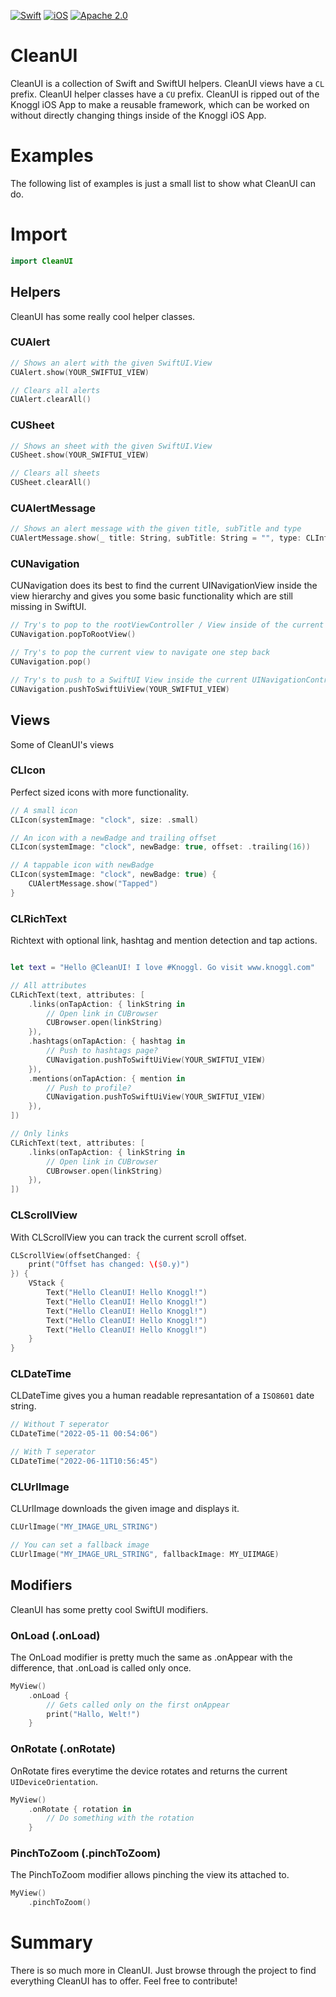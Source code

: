 [![Swift](https://img.shields.io/badge/Swift-5.5-brightgreen.svg?colorA=orange&colorB=4F4F4F)](https://swift.org)
[![iOS](https://img.shields.io/badge/iOS-15-brightgreen.svg?colorA=orange&colorB=4F4F4F)](https://www.apple.com/ios)
[![Apache 2.0](https://img.shields.io/badge/License-Apache%202.0-brightgreen.svg?colorA=orange&colorB=4F4F4F)](https://www.apache.org/licenses/LICENSE-2.0)

# CleanUI
CleanUI is a collection of Swift and SwiftUI helpers. CleanUI views have a ``CL`` prefix. CleanUI helper classes have a ``CU`` prefix. CleanUI is ripped out of the Knoggl iOS App to make a reusable framework, which can be worked on without directly changing things inside of the Knoggl iOS App.

# Examples
The following list of examples is just a small list to show what CleanUI can do.

# Import
```swift
import CleanUI
```

## Helpers
CleanUI has some really cool helper classes.

### CUAlert
```swift
// Shows an alert with the given SwiftUI.View
CUAlert.show(YOUR_SWIFTUI_VIEW)

// Clears all alerts
CUAlert.clearAll()
```

### CUSheet
```swift
// Shows an sheet with the given SwiftUI.View
CUSheet.show(YOUR_SWIFTUI_VIEW)

// Clears all sheets
CUSheet.clearAll()
```

### CUAlertMessage
```swift
// Shows an alert message with the given title, subTitle and type
CUAlertMessage.show(_ title: String, subTitle: String = "", type: CLInfoCard.InfoCardType = .info)
```

### CUNavigation
CUNavigation does its best to find the current UINavigationView inside the view hierarchy and gives you some basic functionality which are still missing in SwiftUI.
```swift
// Try's to pop to the rootViewController / View inside of the current UINavigationController
CUNavigation.popToRootView()

// Try's to pop the current view to navigate one step back
CUNavigation.pop()

// Try's to push to a SwiftUI View inside the current UINavigationController
CUNavigation.pushToSwiftUiView(YOUR_SWIFTUI_VIEW)
```

## Views
Some of CleanUI's views

### CLIcon
Perfect sized icons with more functionality.
```swift
// A small icon
CLIcon(systemImage: "clock", size: .small)

// An icon with a newBadge and trailing offset
CLIcon(systemImage: "clock", newBadge: true, offset: .trailing(16))

// A tappable icon with newBadge
CLIcon(systemImage: "clock", newBadge: true) {
    CUAlertMessage.show("Tapped")
}
```

### CLRichText
Richtext with optional link, hashtag and mention detection and tap actions.
```swift

let text = "Hello @CleanUI! I love #Knoggl. Go visit www.knoggl.com"

// All attributes
CLRichText(text, attributes: [
    .links(onTapAction: { linkString in
        // Open link in CUBrowser
        CUBrowser.open(linkString)
    }),
    .hashtags(onTapAction: { hashtag in
        // Push to hashtags page?
        CUNavigation.pushToSwiftUiView(YOUR_SWIFTUI_VIEW)
    }),
    .mentions(onTapAction: { mention in
        // Push to profile?
        CUNavigation.pushToSwiftUiView(YOUR_SWIFTUI_VIEW)
    }),
])

// Only links
CLRichText(text, attributes: [
    .links(onTapAction: { linkString in
        // Open link in CUBrowser
        CUBrowser.open(linkString)
    }),
])
```

### CLScrollView
With CLScrollView you can track the current scroll offset.
```swift
CLScrollView(offsetChanged: { 
    print("Offset has changed: \($0.y)")
}) {
    VStack {
        Text("Hello CleanUI! Hello Knoggl!")
        Text("Hello CleanUI! Hello Knoggl!")
        Text("Hello CleanUI! Hello Knoggl!")
        Text("Hello CleanUI! Hello Knoggl!")
        Text("Hello CleanUI! Hello Knoggl!")
    }
}
```

### CLDateTime
CLDateTime gives you a human readable represantation of a ``ISO8601`` date string.
```swift
// Without T seperator
CLDateTime("2022-05-11 00:54:06")

// With T seperator
CLDateTime("2022-06-11T10:56:45")
```

### CLUrlImage
CLUrlImage downloads the given image and displays it.
```swift
CLUrlImage("MY_IMAGE_URL_STRING")

// You can set a fallback image
CLUrlImage("MY_IMAGE_URL_STRING", fallbackImage: MY_UIIMAGE)
```

## Modifiers
CleanUI has some pretty cool SwiftUI modifiers.

### OnLoad (.onLoad)
The OnLoad modifier is pretty much the same as .onAppear with the difference, that .onLoad is called only once.
```swift
MyView()
    .onLoad {
        // Gets called only on the first onAppear
        print("Hallo, Welt!")
    }
```

### OnRotate (.onRotate)
OnRotate fires everytime the device rotates and returns the current ``UIDeviceOrientation``.
```swift
MyView()
    .onRotate { rotation in
        // Do something with the rotation
    }
```

### PinchToZoom (.pinchToZoom)
The PinchToZoom modifier allows pinching the view its attached to.
```swift
MyView()
    .pinchToZoom()
```

# Summary
There is so much more in CleanUI. Just browse through the project to find everything CleanUI has to offer. Feel free to contribute!
